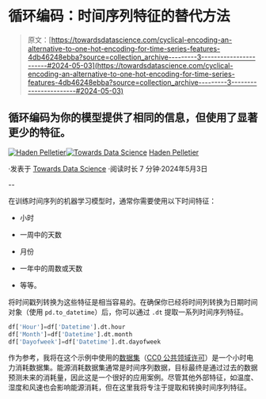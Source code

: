 # 循环编码：时间序列特征的替代方法

> 原文：[https://towardsdatascience.com/cyclical-encoding-an-alternative-to-one-hot-encoding-for-time-series-features-4db46248ebba?source=collection_archive---------3-----------------------#2024-05-03](https://towardsdatascience.com/cyclical-encoding-an-alternative-to-one-hot-encoding-for-time-series-features-4db46248ebba?source=collection_archive---------3-----------------------#2024-05-03)

## 循环编码为你的模型提供了相同的信息，但使用了显著更少的特征。

[](https://medium.com/@pelletierhaden?source=post_page---byline--4db46248ebba--------------------------------)[![Haden Pelletier](../Images/8f73fc8222e783883c4ebcaee14513e0.png)](https://medium.com/@pelletierhaden?source=post_page---byline--4db46248ebba--------------------------------)[](https://towardsdatascience.com/?source=post_page---byline--4db46248ebba--------------------------------)[![Towards Data Science](../Images/a6ff2676ffcc0c7aad8aaf1d79379785.png)](https://towardsdatascience.com/?source=post_page---byline--4db46248ebba--------------------------------) [Haden Pelletier](https://medium.com/@pelletierhaden?source=post_page---byline--4db46248ebba--------------------------------)

·发表于 [Towards Data Science](https://towardsdatascience.com/?source=post_page---byline--4db46248ebba--------------------------------) ·阅读时长 7 分钟·2024年5月3日

--

在训练时间序列的机器学习模型时，通常你需要使用以下时间特征：

+   小时

+   一周中的天数

+   月份

+   一年中的周数或天数

+   等等。

将时间戳列转换为这些特征是相当容易的。在确保你已经将时间列转换为日期时间对象（使用 `pd.to_datetime`）后，你可以通过 `.dt` 提取一系列时间序列特征。

```py
df['Hour']=df['Datetime'].dt.hour
df['Month']=df['Datetime'].dt.month
df['Dayofweek']=df['Datetime'].dt.dayofweek
```

作为参考，我将在这个示例中使用的[数据集](https://www.kaggle.com/datasets/robikscube/hourly-energy-consumption?resource=download)（[CC0 公共领域许可](https://creativecommons.org/publicdomain/zero/1.0/)）是一个小时电力消耗数据集。能源消耗数据集通常是时间序列数据，目标最终是通过过去的数据预测未来的消耗量，因此这是一个很好的应用案例。尽管其他外部特征，如温度、湿度和风速也会影响能源消耗，但在这里我将专注于提取和转换时间序列特征。
